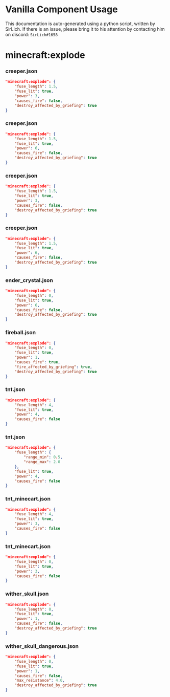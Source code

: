 # Vanilla Component Usage
This documentation is auto-generated using a python script, written by SirLich. If there is an issue, please bring it to his attention by contacting him on discord: `SirLich#1658`

# minecraft:explode
### creeper.json
```JSON
"minecraft:explode": {
    "fuse_length": 1.5,
    "fuse_lit": true,
    "power": 3,
    "causes_fire": false,
    "destroy_affected_by_griefing": true
}
```

### creeper.json
```JSON
"minecraft:explode": {
    "fuse_length": 1.5,
    "fuse_lit": true,
    "power": 6,
    "causes_fire": false,
    "destroy_affected_by_griefing": true
}
```

### creeper.json
```JSON
"minecraft:explode": {
    "fuse_length": 1.5,
    "fuse_lit": true,
    "power": 3,
    "causes_fire": false,
    "destroy_affected_by_griefing": true
}
```

### creeper.json
```JSON
"minecraft:explode": {
    "fuse_length": 1.5,
    "fuse_lit": true,
    "power": 6,
    "causes_fire": false,
    "destroy_affected_by_griefing": true
}
```

### ender_crystal.json
```JSON
"minecraft:explode": {
    "fuse_length": 0,
    "fuse_lit": true,
    "power": 6,
    "causes_fire": false,
    "destroy_affected_by_griefing": true
}
```

### fireball.json
```JSON
"minecraft:explode": {
    "fuse_length": 0,
    "fuse_lit": true,
    "power": 1,
    "causes_fire": true,
    "fire_affected_by_griefing": true,
    "destroy_affected_by_griefing": true
}
```

### tnt.json
```JSON
"minecraft:explode": {
    "fuse_length": 4,
    "fuse_lit": true,
    "power": 4,
    "causes_fire": false
}
```

### tnt.json
```JSON
"minecraft:explode": {
    "fuse_length": {
        "range_min": 0.5,
        "range_max": 2.0
    },
    "fuse_lit": true,
    "power": 4,
    "causes_fire": false
}
```

### tnt_minecart.json
```JSON
"minecraft:explode": {
    "fuse_length": 4,
    "fuse_lit": true,
    "power": 3,
    "causes_fire": false
}
```

### tnt_minecart.json
```JSON
"minecraft:explode": {
    "fuse_length": 0,
    "fuse_lit": true,
    "power": 3,
    "causes_fire": false
}
```

### wither_skull.json
```JSON
"minecraft:explode": {
    "fuse_length": 0,
    "fuse_lit": true,
    "power": 1,
    "causes_fire": false,
    "destroy_affected_by_griefing": true
}
```

### wither_skull_dangerous.json
```JSON
"minecraft:explode": {
    "fuse_length": 0,
    "fuse_lit": true,
    "power": 1,
    "causes_fire": false,
    "max_resistance": 4.0,
    "destroy_affected_by_griefing": true
}
```

